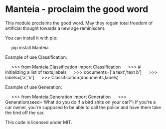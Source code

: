 Manteia - proclaim the good word
================================================================

This module proclaims the good word. May they
regain total freedom of artificial thought towards a new age
reminiscent.

You can install it with pip:

     pip install Manteia

Example of use Classification:

     >>> from Manteia.Classification import Classification
     >>> # Initializing a list of texts,labels
     >>> documents=['a text','text b']
     >>> labels=['a','b']
     >>> Classification(documents,labels)

Example of use Generation:

     >>> from Manteia.Generation import Generation
     >>> Generation(seed='What do you do if a bird shits on your car?')
     If you're a car owner, you're supposed to be able to call the police
     and have them take the bird off the car.
     
This code is licensed under MIT.

